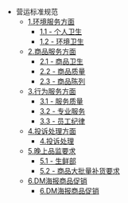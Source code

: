 ﻿- 营运标准规范
  - [1.环境服务方面]()
	- [1.1 - 个人卫生](营运标准规范/1.环境服务/1.1个人卫生.md)
	- [1.2 - 环境卫生](营运标准规范/1.环境服务/1.2环境卫生.md)
  - [2.商品服务方面]()
  	- [2.1 - 商品卫生](营运标准规范/2.商品服务/2.1商品卫生.md)
  	- [2.2 - 商品质量](营运标准规范/2.商品服务/2.2商品质量.md)
  	- [2.3 - 商品陈列](营运标准规范/2.商品服务/2.3商品陈列.md)
  - [3.行为服务方面]()
    - [3.1 - 服务质量](营运标准规范/3.行为服务/3.1服务质量.md)
	- [3.2 - 专业服务](营运标准规范/3.行为服务/3.2专业服务.md)
	- [3.3 - 员工纪律](营运标准规范/3.行为服务/3.3员工纪律.md)
  - [4.投诉处理方面]()
	- [4.投诉处理](营运标准规范/4.投诉处理/4.投诉处理.md)
  - [5.晚上品监要求]()
	- [5.1 - 生鲜部](营运标准规范/5.晚上品监要求/5.1生鲜部.md)
	- [5.2 - 商品大批量补货要求](营运标准规范/5.晚上品监要求/5.2商品大批量补货要求.md)
  - [6.DM海报商品促销]()
    - [6.DM海报商品促销](营运标准规范/6.DM海报商品促销/6.DM海报商品促销.md)

